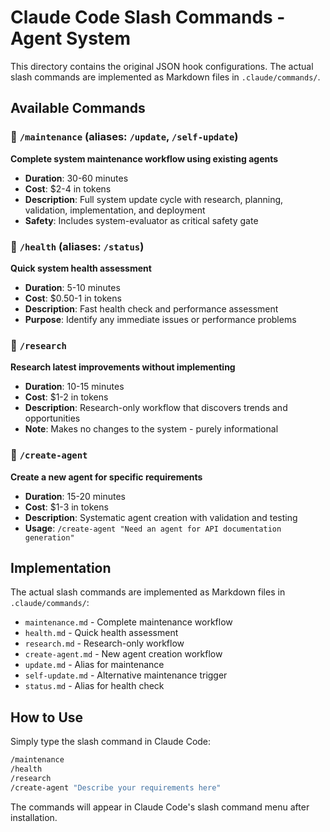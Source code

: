 # Claude Code Slash Commands - Agent System

This directory contains the original JSON hook configurations. The actual slash commands are implemented as Markdown files in `.claude/commands/`.

## Available Commands

### 🔄 `/maintenance` (aliases: `/update`, `/self-update`)
**Complete system maintenance workflow using existing agents**

- **Duration**: 30-60 minutes  
- **Cost**: $2-4 in tokens
- **Description**: Full system update cycle with research, planning, validation, implementation, and deployment
- **Safety**: Includes system-evaluator as critical safety gate

### 🏥 `/health` (aliases: `/status`)  
**Quick system health assessment**

- **Duration**: 5-10 minutes
- **Cost**: $0.50-1 in tokens  
- **Description**: Fast health check and performance assessment
- **Purpose**: Identify any immediate issues or performance problems

### 🔬 `/research`
**Research latest improvements without implementing**

- **Duration**: 10-15 minutes
- **Cost**: $1-2 in tokens
- **Description**: Research-only workflow that discovers trends and opportunities
- **Note**: Makes no changes to the system - purely informational

### 🤖 `/create-agent`
**Create a new agent for specific requirements**

- **Duration**: 15-20 minutes  
- **Cost**: $1-3 in tokens
- **Description**: Systematic agent creation with validation and testing
- **Usage**: `/create-agent "Need an agent for API documentation generation"`

## Implementation

The actual slash commands are implemented as Markdown files in `.claude/commands/`:
- `maintenance.md` - Complete maintenance workflow
- `health.md` - Quick health assessment  
- `research.md` - Research-only workflow
- `create-agent.md` - New agent creation workflow
- `update.md` - Alias for maintenance
- `self-update.md` - Alternative maintenance trigger
- `status.md` - Alias for health check

## How to Use

Simply type the slash command in Claude Code:
```bash
/maintenance
/health  
/research
/create-agent "Describe your requirements here"
```

The commands will appear in Claude Code's slash command menu after installation.